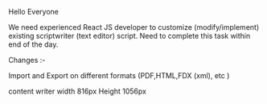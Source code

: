 Hello Everyone

We need experienced React JS developer to customize (modify/implement) existing scriptwriter (text editor) script. Need to complete this task within end of the day.

Changes :-

Import and Export on different formats (PDF,HTML,FDX (xml), etc )

content writer width 816px
Height 1056px